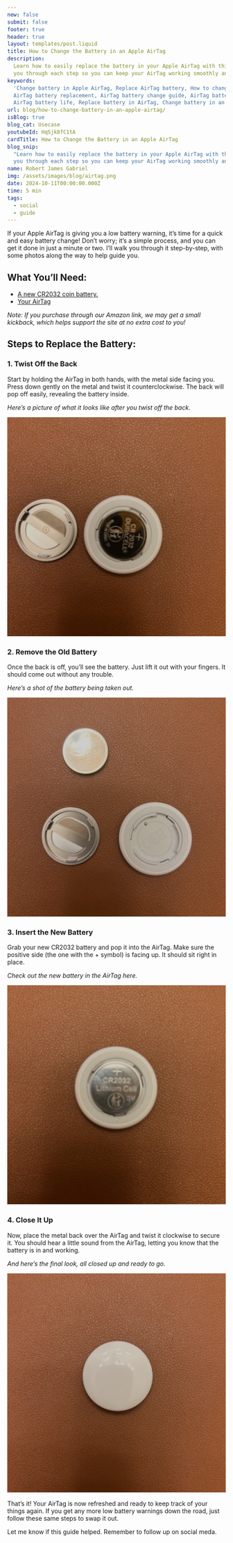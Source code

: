 ```yaml
---
new: false
submit: false
footer: true
header: true
layout: templates/post.liquid
title: How to Change the Battery in an Apple AirTag
description:
  Learn how to easily replace the battery in your Apple AirTag with this simple guide. We'll walk
  you through each step so you can keep your AirTag working smoothly and your items safely tracked.
keywords:
  'Change battery in Apple AirTag, Replace AirTag battery, How to change AirTag battery, Apple
  AirTag battery replacement, AirTag battery change guide, AirTag battery replacement tutorial,
  AirTag battery life, Replace battery in AirTag, Change battery in an Apple AirTag'
url: blog/how-to-change-battery-in-an-apple-airtag/
isBlog: true
blog_cat: Usecase
youtubeId: HqSjk8fC1tA
cardTitle: How to Change the Battery in an Apple AirTag
blog_snip:
  "Learn how to easily replace the battery in your Apple AirTag with this simple guide. We'll walk
  you through each step so you can keep your AirTag working smoothly and your items safely tracked."
name: Robert James Gabriel
img: /assets/images/blog/airtag.png
date: 2024-10-11T00:00:00.000Z
time: 5 min
tags:
  - social
  - guide
---
```


If your Apple AirTag is giving you a low battery warning, it’s time for a quick and easy battery
change! Don’t worry; it’s a simple process, and you can get it done in just a minute or two. I’ll
walk you through it step-by-step, with some photos along the way to help guide you.

## What You’ll Need:

- [A new CR2032 coin battery.](https://www.amazon.com/gp/product/B098ZW4GDY?ie=UTF8&th=1&linkCode=ll1&tag=coffeeandfun-20&linkId=5394d3fcdc4648a9a8a2079752a67a33&language=en_US&ref_=as_li_ss_tl)
- [Your AirTag](https://www.amazon.com/Apple-MX542LL-A-AirTag-Pack/dp/B0D54JZTHY?crid=1UMYWZCME1I9I&dib=eyJ2IjoiMSJ9.34Y5eLJt-Syg--Dpi7ueLVmDM_2aI2CMsqYjoyRmWwkkGQtu7h5LdPrJN7gItjT_Xd4BSx0ZhfBywosG_qbUPvLX6TWZyomQRbrDCbnHSf8bsB0VNSzd0ZpK6ghR9_3smHwzY493IOhEwfDbQYIwixK9KdWS6JbVv2tTYeoVtbuXr2ghY_IHIfFC_TiUXLtFVDXAS9xaILrXCtot3wP9s9T2N06A-gkCvrdQGME0h-BK63wOgdrlEF1OQ2vuIK1trB6yYypad6i8D9hnLNcRdzopb1IaF2PItM_VWJpU0Mg.26U_i7jiRxa5gRHdR2Di6X62CiwMYGucw7GJE-bEyO0&dib_tag=se&keywords=airtag&qid=1728702132&s=electronics&sprefix=airt%2Celectronics%2C173&sr=1-2-spons&sp_csd=d2lkZ2V0TmFtZT1zcF9hdGY&psc=1&linkCode=ll1&tag=coffeeandfun-20&linkId=b96d63235532aa1b820d1346a0125c49&language=en_US&ref_=as_li_ss_tl)

_Note: If you purchase through our Amazon link, we may get a small kickback, which helps support the
site at no extra cost to you!_

## Steps to Replace the Battery:

### 1. Twist Off the Back

Start by holding the AirTag in both hands, with the metal side facing you. Press down gently on the
metal and twist it counterclockwise. The back will pop off easily, revealing the battery inside.

_Here’s a picture of what it looks like after you twist off the back._

<img
    src="/assets/images/blog/airtag/1.webp"
    alt="TThe AirTag with a new CR2032 battery inserted into the battery compartment, next to the metal cover that has been removed."
    class="aspect-square rounded-3xl mb-10"
    title="The AirTag with a new CR2032 battery inserted into the battery compartment, next to the metal cover that has been removed."
/>

### 2. Remove the Old Battery

Once the back is off, you’ll see the battery. Just lift it out with your fingers. It should come out
without any trouble.

_Here’s a shot of the battery being taken out._

<img
    src="/assets/images/blog/airtag/2.webp"
    alt="The AirTag's components laid out on a brown surface, including the metal back cover, the removed CR2032 battery, and the AirTag's plastic casing."
    class="aspect-square rounded-3xl mb-10"
    title="The AirTag's components laid out on a brown surface, including the metal back cover, the removed CR2032 battery, and the AirTag's plastic casing."
/>

### 3. Insert the New Battery

Grab your new CR2032 battery and pop it into the AirTag. Make sure the positive side (the one with
the + symbol) is facing up. It should sit right in place.

_Check out the new battery in the AirTag here._

<img
    src="/assets/images/blog/airtag/3.webp"
    alt="The back of an AirTag after the metal cover has been removed, revealing a CR2032 lithium battery still inside the AirTag's compartment."
    class="aspect-square rounded-3xl mb-10"
    title="The back of an AirTag after the metal cover has been removed, revealing a CR2032 lithium battery still inside the AirTag's compartment."
/>

### 4. Close It Up

Now, place the metal back over the AirTag and twist it clockwise to secure it. You should hear a
little sound from the AirTag, letting you know that the battery is in and working.

_And here’s the final look, all closed up and ready to go._

<img
    src="/assets/images/blog/airtag/4.webp"
    alt="A close-up view of an intact AirTag, with the white plastic front facing up, placed on a brown surface."
    class="aspect-square rounded-3xl mb-10"
    title="A close-up view of an intact AirTag, with the white plastic front facing up, placed on a brown surface."
/>

That’s it! Your AirTag is now refreshed and ready to keep track of your things again. If you get any
more low battery warnings down the road, just follow these same steps to swap it out.

Let me know if this guide helped. Remember to follow up on social meda.
